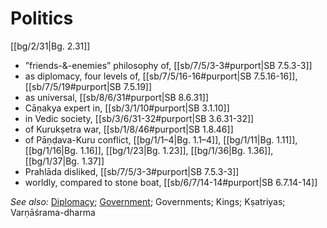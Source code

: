 # Politics

[[bg/2/31|Bg. 2.31]]

* ”friends-&-enemies” philosophy of, [[sb/7/5/3-3#purport|SB 7.5.3-3]]
* as diplomacy, four levels of, [[sb/7/5/16-16#purport|SB 7.5.16-16]], [[sb/7/5/19#purport|SB 7.5.19]]
* as universal, [[sb/8/6/31#purport|SB 8.6.31]]
* Cāṇakya expert in, [[sb/3/1/10#purport|SB 3.1.10]]
* in Vedic society, [[sb/3/6/31-32#purport|SB 3.6.31-32]]
* of Kurukṣetra war, [[sb/1/8/46#purport|SB 1.8.46]]
* of Pāṇḍava-Kuru conflict, [[bg/1/1–4|Bg. 1.1–4]], [[bg/1/11|Bg. 1.11]], [[bg/1/16|Bg. 1.16]], [[bg/1/23|Bg. 1.23]], [[bg/1/36|Bg. 1.36]], [[bg/1/37|Bg. 1.37]]
* Prahlāda disliked, [[sb/7/5/3-3#purport|SB 7.5.3-3]]
* worldly, compared to stone boat, [[sb/6/7/14-14#purport|SB 6.7.14-14]]

*See also:* [Diplomacy](entries/diplomacy.md); [Government](entries/governments.md); Governments; Kings; Kṣatriyas; Varṇāśrama-dharma
